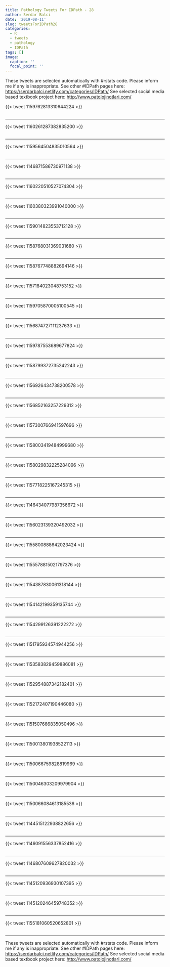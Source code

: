 ```yaml
---
title: Pathology Tweets For IDPath - 28
author: Serdar Balci
date: '2019-08-11'
slug: tweetsForIDPath28
categories:
  - R
  - tweets
  - pathology
  - IDPath
tags: []
image:
  caption: ''
  focal_point: ''
---
```



These tweets are selected automatically with #rstats code. Please inform me if any is inappropriate.
See other #IDPath pages here: https://serdarbalci.netlify.com/categories/IDPath/ 
See selected social media based textbook project here: http://www.patolojinotlari.com/

{{< tweet 1159762813310644224 >}}
<br>
<br>
<hr>
{{< tweet 1160261287382835200 >}}
<br>
<br>
<hr>
{{< tweet 1159564504835010564 >}}
<br>
<br>
<hr>
{{< tweet 1146871586730971138 >}}
<br>
<br>
<hr>
{{< tweet 1160220510527074304 >}}
<br>
<br>
<hr>
{{< tweet 1160380323991040000 >}}
<br>
<br>
<hr>
{{< tweet 1159014823553712128 >}}
<br>
<br>
<hr>
{{< tweet 1158768031369031680 >}}
<br>
<br>
<hr>
{{< tweet 1158767748882694146 >}}
<br>
<br>
<hr>
{{< tweet 1157184023048753152 >}}
<br>
<br>
<hr>
{{< tweet 1159705870005100545 >}}
<br>
<br>
<hr>
{{< tweet 1156874727111237633 >}}
<br>
<br>
<hr>
{{< tweet 1159787553689677824 >}}
<br>
<br>
<hr>
{{< tweet 1158799372735242243 >}}
<br>
<br>
<hr>
{{< tweet 1156926434738200578 >}}
<br>
<br>
<hr>
{{< tweet 1156852163257229312 >}}
<br>
<br>
<hr>
{{< tweet 1157300766941597696 >}}
<br>
<br>
<hr>
{{< tweet 1158003419484999680 >}}
<br>
<br>
<hr>
{{< tweet 1158029832225284096 >}}
<br>
<br>
<hr>
{{< tweet 1157718225167245315 >}}
<br>
<br>
<hr>
{{< tweet 1146434077987356672 >}}
<br>
<br>
<hr>
{{< tweet 1156023139320492032 >}}
<br>
<br>
<hr>
{{< tweet 1155800888642023424 >}}
<br>
<br>
<hr>
{{< tweet 1155578815021797376 >}}
<br>
<br>
<hr>
{{< tweet 1154387830061318144 >}}
<br>
<br>
<hr>
{{< tweet 1154142199359135744 >}}
<br>
<br>
<hr>
{{< tweet 1154299126391222272 >}}
<br>
<br>
<hr>
{{< tweet 1151795934574944256 >}}
<br>
<br>
<hr>
{{< tweet 1153583829459886081 >}}
<br>
<br>
<hr>
{{< tweet 1152954887342182401 >}}
<br>
<br>
<hr>
{{< tweet 1152172407190446080 >}}
<br>
<br>
<hr>
{{< tweet 1151507666835050496 >}}
<br>
<br>
<hr>
{{< tweet 1150013801938522113 >}}
<br>
<br>
<hr>
{{< tweet 1150066759828819969 >}}
<br>
<br>
<hr>
{{< tweet 1150046303209979904 >}}
<br>
<br>
<hr>
{{< tweet 1150066084613185536 >}}
<br>
<br>
<hr>
{{< tweet 1144515122938822656 >}}
<br>
<br>
<hr>
{{< tweet 1146091556337852416 >}}
<br>
<br>
<hr>
{{< tweet 1146807609627820032 >}}
<br>
<br>
<hr>
{{< tweet 1145120936930107395 >}}
<br>
<br>
<hr>
{{< tweet 1145120246459748352 >}}
<br>
<br>
<hr>
{{< tweet 1155181060520652801 >}}
<br>
<br>
<hr>


These tweets are selected automatically with #rstats code. Please inform me if any is inappropriate.
See other #IDPath pages here: https://serdarbalci.netlify.com/categories/IDPath/ 
See selected social media based textbook project here: http://www.patolojinotlari.com/
